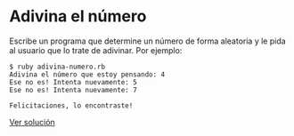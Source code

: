 # Adivina el número

Escribe un programa que determine un número de forma aleatoria y le pida al usuario que lo trate de adivinar.
 Por ejemplo:

```
$ ruby adivina-numero.rb
Adivina el número que estoy pensando: 4
Ese no es! Intenta nuevamente: 5
Ese no es! Intenta nuevamente: 7

Felicitaciones, lo encontraste!
```

[Ver solución](../soluciones/nivel-1/adivina-numero.rb)
